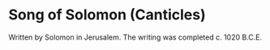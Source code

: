 # Song of Solomon (Canticles)

Written by Solomon in Jerusalem. The writing was completed c. 1020 B.C.E.
